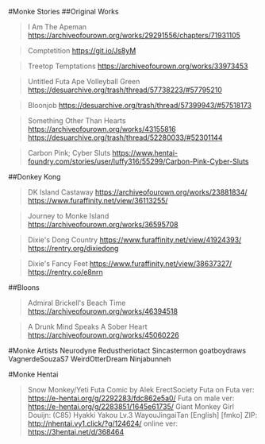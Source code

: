 #Monke Stories
##Original Works

>I Am The Apeman 
https://archiveofourown.org/works/29291556/chapters/71931105

>Comptetition
https://git.io/Js8yM

>Treetop Temptations
https://archiveofourown.org/works/33973453

>Untitled Futa Ape Volleyball Green
https://desuarchive.org/trash/thread/57738223/#57795210

>Bloonjob
https://desuarchive.org/trash/thread/57399943/#57518173

>Something Other Than Hearts
https://archiveofourown.org/works/43155816
https://desuarchive.org/trash/thread/52280033/#52301144

>Carbon Pink; Cyber Sluts
https://www.hentai-foundry.com/stories/user/luffy316/55299/Carbon-Pink-Cyber-Sluts


##Donkey Kong

>DK Island Castaway
https://archiveofourown.org/works/23881834/
https://www.furaffinity.net/view/36113255/

>Journey to Monke Island
https://archiveofourown.org/works/36595708

>Dixie's Dong Country
https://www.furaffinity.net/view/41924393/
https://rentry.org/dixiedong

>Dixie's Fancy Feet
https://www.furaffinity.net/view/38637327/
https://rentry.co/e8nrn

##Bloons

>Admiral Brickell's Beach Time
https://archiveofourown.org/works/46394518

>A Drunk Mind Speaks A Sober Heart 
https://archiveofourown.org/works/45060226

#Monke Artists
Neurodyne
Redustheriotact
Sincastermon
goatboydraws
VagnerdeSouzaS7
WeirdOtterDream
Ninjabunneh

#Monke Hentai
>Snow Monkey/Yeti Futa Comic by Alek ErectSociety
Futa on Futa ver: https://e-hentai.org/g/2292283/fdc862e5a0/
Futa on male ver: https://e-hentai.org/g/2283851/1645e61735/
>Giant Monkey Girl Douijn: (C85) Hyakki Yakou Lv.3 WayouJingaiTan [English] [fmko]
ZIP: http://nhentai.vy1.click/?g/124624/
online ver: https://3hentai.net/d/368464